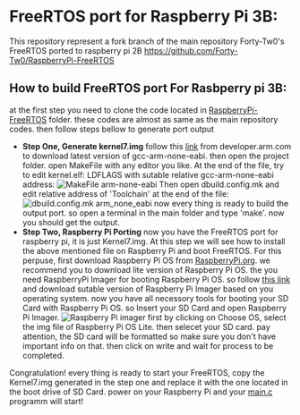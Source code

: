 # FreeRTOS port for Raspberry Pi 3B:

This repository represent a fork branch of the main repository Forty-Tw0's FreeRTOS ported to raspberry pi 2B
https://github.com/Forty-Tw0/RaspberryPi-FreeRTOS

## How to build FreeRTOS port For Rasbperry pi 3B:
at the first step you need to clone the code located in [RaspberryPi-FreeRTOS](https://github.com/m-derakhshan/RaspberryPi_Port/tree/main/RaspberryPi-FreeRTOS) folder.  these codes are almost as same as the main repository codes. then follow steps bellow to generate port output
 - **Step One, Generate kernel7.img**
follow this [link](https://developer.arm.com/tools-and-software/open-source-software/developer-tools/gnu-toolchain/gnu-rm/downloads) from developer.arm.com to download latest version of gcc-arm-none-eabi.
then open the project folder. open MakeFile with any editor you like. At the end of the file, try to edit kernel.elf: LDFLAGS with sutable relative gcc-arm-none-eabi address:
![MakeFile arm-none-eabi](https://s4.uupload.ir/files/screenshot_2021-07-22_084647_5peu.png)
Then open dbuild.config.mk and edit relative address of 'Toolchain' at the end of the file:
![dbuild.config.mk arm_none_eabi](https://s4.uupload.ir/files/screenshot_2021-07-22_085214_tkc.png)
now every thing is ready to build the output port. so open a terminal in the main folder and type 'make'. now you should get the output.
 - **Step Two, Raspberry Pi Porting**
now you have the FreeRTOS port for raspberry pi, it is just Kernel7.img. At this step we will see how to install the above mentioned file on Raspberry Pi and boot FreeRTOS.
For this perpuse, first download Raspberry Pi OS from [RaspberryPi.org](https://www.raspberrypi.org/software/operating-systems/#raspberry-pi-os-32-bit).
we recommend you to download lite version of Raspberry Pi OS.
the you need RaspberryPi Imager for booting Raspberry Pi OS. so follow [this link](https://www.raspberrypi.org/software/) and download sutable version of Raspberry Pi Imager based on you operating system.
now you have all necessory tools for booting your SD Card with Raspberry Pi OS.
so Insert your SD Card and open Raspberry Pi Imager.
![Raspberry Pi imager](https://s4.uupload.ir/files/screenshot_2021-07-22_091621_rsjl.png)
first by clicking on Choose OS, select the img file of Raspberry Pi OS Lite. then selecet your SD card. pay attention, the SD card will be formatted so make sure you don't have important info on that. then click on write and wait for process to be completed.

Congratulation! every thing is ready to start your FreeRTOS, copy the Kernel7.img generated in the step one and replace it with the one located in the boot drive of SD Card. power on your Raspberry Pi and your [main.c](https://github.com/m-derakhshan/RaspberryPi_Port/blob/main/RaspberryPi-FreeRTOS/Demo/main.c) programm will start!
